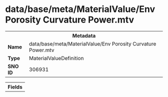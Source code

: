 <h1>data/base/meta/MaterialValue/Env Porosity Curvature Power.mtv</h1><table><tr><th colspan="100%">Metadata</th></tr><tr><td><b>Name</b></td><td>data/base/meta/MaterialValue/Env Porosity Curvature Power.mtv</td></tr><tr><td><b>Type</b></td><td>MaterialValueDefinition</td></tr><tr><td><b>SNO ID</b></td><td>306931</td></tr></table>

<table><tr><th colspan="100%">Fields</th></tr></table>


